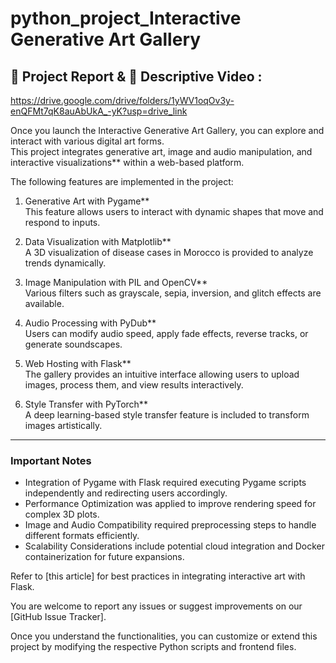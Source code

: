 # python_project_Interactive Generative Art Gallery

## 📄 Project Report & 🎥 Descriptive Video :
https://drive.google.com/drive/folders/1yWV1oqOv3y-enQFMt7qK8auAbUkA_-yK?usp=drive_link

Once you launch the Interactive Generative Art Gallery, you can explore and interact with various digital art forms.  
This project integrates generative art, image and audio manipulation, and interactive visualizations** within a web-based platform.  

The following features are implemented in the project:

1. Generative Art with Pygame**  
   This feature allows users to interact with dynamic shapes that move and respond to inputs.

2. Data Visualization with Matplotlib**  
   A 3D visualization of disease cases in Morocco is provided to analyze trends dynamically.

3. Image Manipulation with PIL and OpenCV**  
   Various filters such as grayscale, sepia, inversion, and glitch effects are available.

4. Audio Processing with PyDub**  
   Users can modify audio speed, apply fade effects, reverse tracks, or generate soundscapes.

5. Web Hosting with Flask**  
   The gallery provides an intuitive interface allowing users to upload images, process them, and view results interactively.

6. Style Transfer with PyTorch**  
   A deep learning-based style transfer feature is included to transform images artistically.

---

### Important Notes  
- Integration of Pygame with Flask required executing Pygame scripts independently and redirecting users accordingly.  
- Performance Optimization was applied to improve rendering speed for complex 3D plots.  
- Image and Audio Compatibility required preprocessing steps to handle different formats efficiently.  
- Scalability Considerations include potential cloud integration and Docker containerization for future expansions.

Refer to [this article] for best practices in integrating interactive art with Flask.  

You are welcome to report any issues or suggest improvements on our [GitHub Issue Tracker].  

Once you understand the functionalities, you can customize or extend this project by modifying the respective Python scripts and frontend files.
